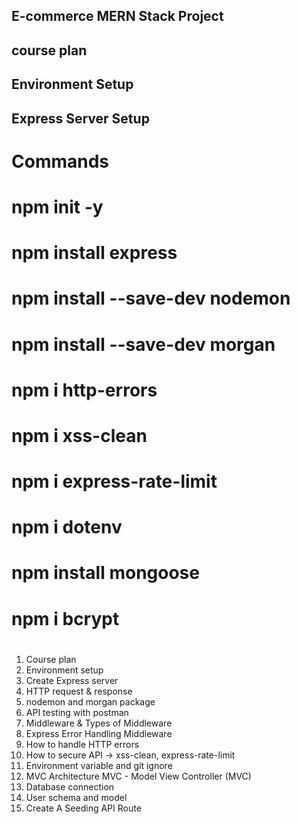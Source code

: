 ## E-commerce MERN Stack Project

## course plan

## Environment Setup 

## Express Server Setup

# Commands

# npm init -y
# npm install express
# npm install --save-dev nodemon
# npm install --save-dev morgan
# npm i http-errors
# npm i xss-clean
# npm i express-rate-limit
# npm i dotenv
# npm install mongoose
# npm i bcrypt
# 

1. Course plan
2. Environment setup
3. Create Express server
4. HTTP request & response
5. nodemon and morgan package
6. API testing with postman
7. Middleware & Types of Middleware
8. Express Error Handling Middleware
9. How to handle HTTP errors
10. How to secure API -> xss-clean, express-rate-limit
11. Environment variable and git ignore
12. MVC Architecture MVC - Model View Controller (MVC)
13. Database connection
14. User schema and model
15. Create A Seeding API Route
